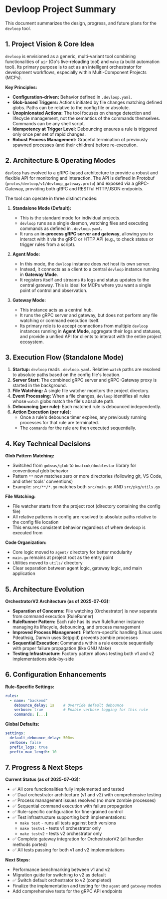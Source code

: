 # Devloop Project Summary

This document summarizes the design, progress, and future plans for the `devloop` tool.

## 1. Project Vision & Core Idea

`devloop` is envisioned as a generic, multi-variant tool combining functionalities of `air` (Go's live-reloading tool) and `make` (a build automation tool). Its primary purpose is to act as an intelligent orchestrator for development workflows, especially within Multi-Component Projects (MCPs).

**Key Principles:**
- **Configuration-driven:** Behavior defined in `.devloop.yaml`.
- **Glob-based Triggers:** Actions initiated by file changes matching defined globs. Paths can be relative to the config file or absolute.
- **Unopinionated Actions:** The tool focuses on change detection and lifecycle management, not the semantics of the commands themselves. Commands can be any shell script.
- **Idempotency at Trigger Level:** Debouncing ensures a rule is triggered only once per set of rapid changes.
- **Robust Process Management:** Graceful termination of previously spawned processes (and their children) before re-execution.

## 2. Architecture & Operating Modes

`devloop` has evolved to a gRPC-based architecture to provide a robust and flexible API for monitoring and interaction. The API is defined in Protobuf (`protos/devloop/v1/devloop_gateway.proto`) and exposed via a gRPC-Gateway, providing both gRPC and RESTful HTTP/JSON endpoints.

The tool can operate in three distinct modes:

1.  **Standalone Mode (Default):**
    *   This is the standard mode for individual projects.
    *   `devloop` runs as a single daemon, watching files and executing commands as defined in `.devloop.yaml`.
    *   It runs an **in-process gRPC server and gateway**, allowing you to interact with it via the gRPC or HTTP API (e.g., to check status or trigger rules from a script).

2.  **Agent Mode:**
    *   In this mode, the `devloop` instance does *not* host its own server.
    *   Instead, it connects as a client to a central `devloop` instance running in **Gateway Mode**.
    *   It registers itself and streams its logs and status updates to the central gateway. This is ideal for MCPs where you want a single point of control and observation.

3.  **Gateway Mode:**
    *   This instance acts as a central hub.
    *   It runs the gRPC server and gateway, but does not perform any file watching or command execution itself.
    *   Its primary role is to accept connections from multiple `devloop` instances running in **Agent Mode**, aggregate their logs and statuses, and provide a unified API for clients to interact with the entire project ecosystem.

## 3. Execution Flow (Standalone Mode)

1.  **Startup:** `devloop` reads `.devloop.yaml`. Relative `watch` paths are resolved to absolute paths based on the config file's location.
2.  **Server Start:** The combined gRPC server and gRPC-Gateway proxy is started in the background.
3.  **File Watching:** A single file watcher monitors the project directory.
4.  **Event Processing:** When a file changes, `devloop` identifies all rules whose `watch` globs match the file's absolute path.
5.  **Debouncing (per rule):** Each matched rule is debounced independently.
6.  **Action Execution (per rule):**
    *   Once a rule's debounce timer expires, any previously running processes for that rule are terminated.
    *   The `commands` for the rule are then executed sequentially.

## 4. Key Technical Decisions

**Glob Pattern Matching:**
- Switched from `gobwas/glob` to `bmatcuk/doublestar` library for conventional glob behavior
- Pattern `**` now matches zero or more directories (following git, VS Code, and other tools' conventions)
- Example: `src/**/*.go` matches both `src/main.go` AND `src/pkg/utils.go`

**File Watching:**
- File watcher starts from the project root (directory containing the config file)
- All relative patterns in config are resolved to absolute paths relative to the config file location
- This ensures consistent behavior regardless of where devloop is executed from

**Code Organization:**
- Core logic moved to `agent/` directory for better modularity
- `main.go` remains at project root as the entry point
- Utilities moved to `utils/` directory
- Clear separation between agent logic, gateway logic, and main application

## 5. Architecture Evolution

**OrchestratorV2 Architecture (as of 2025-07-03):**
- **Separation of Concerns:** File watching (Orchestrator) is now separate from command execution (RuleRunner)
- **RuleRunner Pattern:** Each rule has its own RuleRunner instance managing its lifecycle, debouncing, and process management
- **Improved Process Management:** Platform-specific handling (Linux uses Pdeathsig, Darwin uses Setpgid) prevents zombie processes
- **Sequential Execution:** Commands within a rule execute sequentially with proper failure propagation (like GNU Make)
- **Testing Infrastructure:** Factory pattern allows testing both v1 and v2 implementations side-by-side

## 6. Configuration Enhancements

**Rule-Specific Settings:**
```yaml
rules:
  - name: "backend"
    debounce_delay: 1s    # Override default debounce
    verbose: true         # Enable verbose logging for this rule
    commands: [...]
```

**Global Defaults:**
```yaml
settings:
  default_debounce_delay: 500ms
  verbose: false
  prefix_logs: true
  prefix_max_length: 10
```

## 7. Progress & Next Steps

**Current Status (as of 2025-07-03):**
- ✅ All core functionalities fully implemented and tested
- ✅ Dual orchestrator architecture (v1 and v2) with comprehensive testing
- ✅ Process management issues resolved (no more zombie processes)
- ✅ Sequential command execution with failure propagation
- ✅ Rule-specific configuration for fine-grained control
- ✅ Test infrastructure supporting both implementations:
  - `make test` - runs all tests against both versions
  - `make testv1` - tests v1 orchestrator only
  - `make testv2` - tests v2 orchestrator only
- ✅ Complete gateway integration for OrchestratorV2 (all handler methods ported)
- ✅ All tests passing for both v1 and v2 implementations

**Next Steps:**
- Performance benchmarking between v1 and v2
- Migration guide for switching to v2 as default
- ✅ Switch default orchestrator to v2 (completed)
- Finalize the implementation and testing for the `agent` and `gateway` modes
- Add comprehensive tests for the gRPC API endpoints